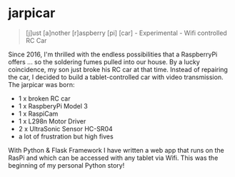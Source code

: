 # jarpicar
>[j]ust [a]nother [r]aspberry [pi] [car] - Experimental - Wifi controlled RC Car

Since 2016, I'm thrilled with the endless possibilities that a RaspberryPi offers ... so the soldering fumes pulled into our house. By a lucky coincidence, my son just broke his RC car at that time. Instead of repairing the car, I decided to build a tablet-controlled car with video transmission. The jarpicar was born:

* 1 x broken RC car
* 1 x RaspberyPi Model 3
* 1 x RaspiCam
* 1 x L298n Motor Driver
* 2 x UltraSonic Sensor HC-SR04
* a lot of frustration but high fives

With Python & Flask Framework I have written a web app that runs on the RasPi and which can be accessed with any tablet via Wifi. This was the beginning of my personal Python story!
